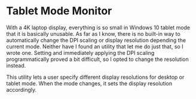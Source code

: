 # Tablet Mode Monitor

With a 4K laptop display, everything is so small in Windows 10 tablet mode that it is basically unusable.
As far as I know, there is no built-in way to automatically change the DPI scaling or display resolution depending the current mode.
Neither have I found an utility that let me do just that, so I wrote one.
Setting and immediately applying the DPI scaling programmatically proved a bit difficult, so I opted to change the resolution instead.

This utility lets a user specify different display resolutions for desktop or tablet mode. When the mode changes, it sets the display resolution accordingly.